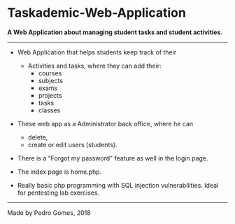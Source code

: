 # Taskademic-Web-Application
**A Web Application about managing student tasks and student activities.**

---

* Web Application that helps students keep track of their 
  * Activities and tasks, where they can add their: 
    * courses
    * subjects
    * exams 
    * projects
    * tasks
    * classes
* These web app as a Administrator back office, where he can 
    * delete, 
    * create or edit users (students).
* There is a "Forgot my password" feature as well in the login page.

* The index page is home.php.

* Really basic php programming with SQL injection vulnerabilities. Ideal for pentesting lab exercises.

---

Made by Pedro Gomes, 2018

